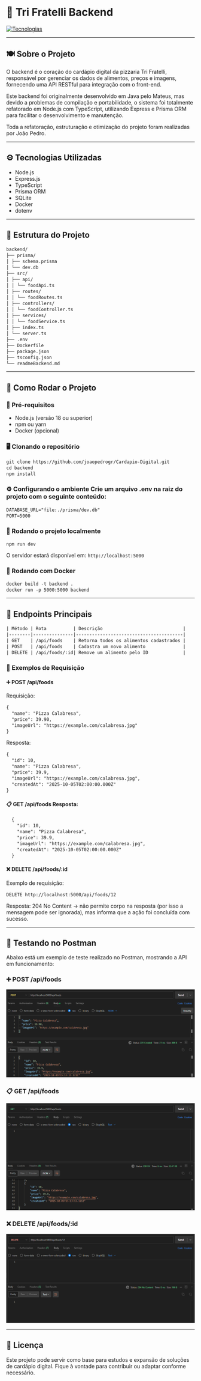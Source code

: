 # 🍕 Tri Fratelli Backend 
[![Tecnologias](https://skillicons.dev/icons?i=nodejs,express,typescript,prisma,sqlite,docker&theme=dark)](https://skillicons.dev) 

--- 

## 🍽️ Sobre o Projeto 

O backend é o coração do cardápio digital da pizzaria Tri Fratelli, responsável por gerenciar os dados de alimentos, preços e imagens, fornecendo uma API RESTful para integração com o front-end. 

Este backend foi originalmente desenvolvido em Java pelo Mateus, mas devido a problemas de compilação e portabilidade, o sistema foi totalmente refatorado em Node.js com TypeScript, utilizando Express e Prisma ORM para facilitar o desenvolvimento e manutenção.

Toda a refatoração, estruturação e otimização do projeto foram realizadas por João Pedro. 

--- 

## ⚙️ Tecnologias Utilizadas 

- Node.js 
- Express.js 
- TypeScript 
- Prisma ORM 
- SQLite 
- Docker 
- dotenv 

--- 

## 🧩 Estrutura do Projeto
```
backend/
├── prisma/
│ ├── schema.prisma
│ └── dev.db
├── src/
│ ├── api/
│ │ └── foodApi.ts
│ ├── routes/
│ │ └── foodRoutes.ts
│ ├── controllers/
│ │ └── foodController.ts
│ ├── services/
│ │ └── foodService.ts
│ ├── index.ts
│ └── server.ts
├── .env
├── Dockerfile
├── package.json
├── tsconfig.json
└── readmeBackend.md
```

--- 

## 🚀 Como Rodar o Projeto 
### 🧱 Pré-requisitos 
- Node.js (versão 18 ou superior) 
- npm ou yarn 
- Docker (opcional) 

### 🖥️ Clonando o repositório
```
git clone https://github.com/joaopedrogr/Cardapio-Digital.git
cd backend
npm install
```

### ⚙️ Configurando o ambiente Crie um arquivo .env na raiz do projeto com o seguinte conteúdo:
```
DATABASE_URL="file:./prisma/dev.db"
PORT=5000
```

### 🔧 Rodando o projeto localmente
```
npm run dev
```
O servidor estará disponível em: `http://localhost:5000` 

### 🐳 Rodando com Docker
```
docker build -t backend .
docker run -p 5000:5000 backend
```

---

## 📡 Endpoints Principais
```
| Método | Rota          | Descrição                              |
|--------|---------------|----------------------------------------|
| GET    | /api/foods    | Retorna todos os alimentos cadastrados |
| POST   | /api/foods    | Cadastra um novo alimento              |
| DELETE | /api/foods/:id| Remove um alimento pelo ID             |
```
### 🧾 Exemplos de Requisição 

#### ➕ POST /api/foods 
Requisição:
```
{
  "name": "Pizza Calabresa",
  "price": 39.90,
  "imageUrl": "https://example.com/calabresa.jpg"
}
```

Resposta:
```
{
  "id": 10,
  "name": "Pizza Calabresa",
  "price": 39.9,
  "imageUrl": "https://example.com/calabresa.jpg",
  "createdAt": "2025-10-05T02:00:00.000Z"
}
```

#### 📋 GET /api/foods Resposta:
```
  {
    "id": 10,
    "name": "Pizza Calabresa",
    "price": 39.9,
    "imageUrl": "https://example.com/calabresa.jpg",
    "createdAt": "2025-10-05T02:00:00.000Z"
  }
```
#### ❌ DELETE /api/foods/:id 
Exemplo de requisição:
```
DELETE http://localhost:5000/api/foods/12
```
Resposta:
204 No Content → não permite corpo na resposta (por isso a mensagem pode ser ignorada), mas informa que a ação foi concluída com sucesso.

---

## 🧪 Testando no Postman 

Abaixo está um exemplo de teste realizado no Postman, mostrando a API em funcionamento: 

### ➕ POST /api/foods 
![POST Foods](./assets/post.png) 

### 📋 GET /api/foods 
![GET Foods](./assets/get.png) 

### ❌ DELETE /api/foods/:id 
![DELETE Foods](./assets/delete.png) 

---

## 📄 Licença 

Este projeto pode servir como base para estudos e expansão de soluções de cardápio digital. Fique à vontade para contribuir ou adaptar conforme necessário.
